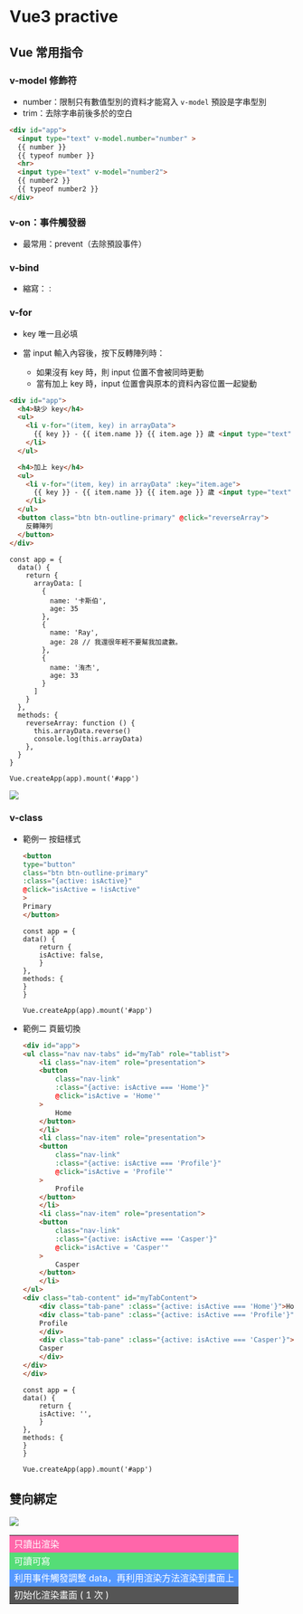 # Vue3 practive

## Vue 常用指令

### v-model 修飾符

- number：限制只有數值型別的資料才能寫入
  `v-model` 預設是字串型別
- trim：去除字串前後多於的空白
```HTML
<div id="app">
  <input type="text" v-model.number="number" >
  {{ number }}
  {{ typeof number }}
  <hr>
  <input type="text" v-model="number2">
  {{ number2 }}
  {{ typeof number2 }}
</div>
```


### v-on：事件觸發器

- 最常用：prevent（去除預設事件）

### v-bind

- 縮寫：`：`


### v-for

- key 唯一且必填

* 當 input 輸入內容後，按下反轉陣列時：

    * 如果沒有 key 時，則 input 位置不會被同時更動
    * 當有加上 key 時，input 位置會與原本的資料內容位置一起變動

```HTML
<div id="app">
  <h4>缺少 key</h4>
  <ul>
    <li v-for="(item, key) in arrayData">
      {{ key }} - {{ item.name }} {{ item.age }} 歲 <input type="text" />
    </li>
  </ul>

  <h4>加上 key</h4>
  <ul>
    <li v-for="(item, key) in arrayData" :key="item.age">
      {{ key }} - {{ item.name }} {{ item.age }} 歲 <input type="text" />
    </li>
  </ul>
  <button class="btn btn-outline-primary" @click="reverseArray">
    反轉陣列
  </button>
</div>
```

```JS
const app = {
  data() {
    return {
      arrayData: [
        {
          name: '卡斯伯',
          age: 35
        },
        {
          name: 'Ray',
          age: 28 // 我還很年輕不要幫我加歲數。
        },
        {
          name: '洧杰',
          age: 33
        }
      ]
    }
  },
  methods: {
    reverseArray: function () {
      this.arrayData.reverse()
      console.log(this.arrayData)
    },
  }
}

Vue.createApp(app).mount('#app')
```

![](https://i.imgur.com/kJ6b5Xf.png)

### v-class

- 範例一 按鈕樣式

    ```HTML
    <button
    type="button"
    class="btn btn-outline-primary"
    :class="{active: isActive}"
    @click="isActive = !isActive"
    >
    Primary
    </button>
    ```

    ```JS
    const app = {
    data() {
        return {
        isActive: false,
        }
    },
    methods: {
    }
    }

    Vue.createApp(app).mount('#app')
    ```

- 範例二 頁籤切換

    ```HTML
    <div id="app">
    <ul class="nav nav-tabs" id="myTab" role="tablist">
        <li class="nav-item" role="presentation">
        <button
            class="nav-link"
            :class="{active: isActive === 'Home'}"
            @click="isActive = 'Home'"
        >
            Home
        </button>
        </li>
        <li class="nav-item" role="presentation">
        <button
            class="nav-link"
            :class="{active: isActive === 'Profile'}"
            @click="isActive = 'Profile'"
        >
            Profile
        </button>
        </li>
        <li class="nav-item" role="presentation">
        <button
            class="nav-link"
            :class="{active: isActive === 'Casper'}"
            @click="isActive = 'Casper'"
        >
            Casper
        </button>
        </li>
    </ul>
    <div class="tab-content" id="myTabContent">
        <div class="tab-pane" :class="{active: isActive === 'Home'}">Home</div>
        <div class="tab-pane" :class="{active: isActive === 'Profile'}">
        Profile
        </div>
        <div class="tab-pane" :class="{active: isActive === 'Casper'}">
        Casper
        </div>
    </div>
    </div>
    ```

    ```JS
    const app = {
    data() {
        return {
        isActive: '',
        }
    },
    methods: {
    }
    }

    Vue.createApp(app).mount('#app')
    ```

## 雙向綁定

![](https://i.imgur.com/ogKK8jt.png)


<table>
    <tr>
        <td bgcolor=#f6a>
        <font color=#fff>只讀出渲染</font>
        </td>
    </tr>
    <tr>
        <td bgcolor=#5d7>
        <font color=#fff>可讀可寫</font>
        </td>
    </tr>
    <tr>
        <td bgcolor=#59f>
        <font color=#fff>利用事件觸發調整 data，再利用渲染方法渲染到畫面上</font>
        </td>
    </tr>
    <tr>
        <td bgcolor=#555>
        <font color=#fff>初始化渲染畫面 ( 1 次 )</font>
        </td>
    </tr>
</table>

